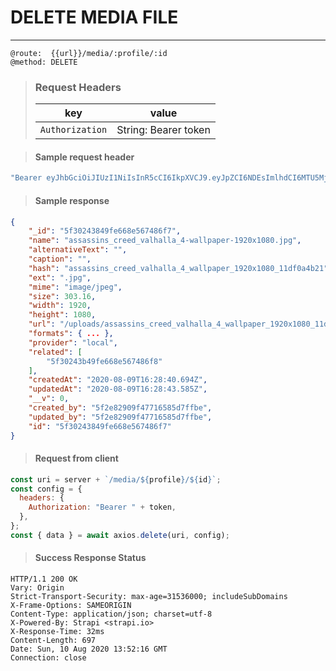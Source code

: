 # DELETE MEDIA FILE

---

```
@route:  {{url}}/media/:profile/:id
@method: DELETE
```

> ### Request Headers
>
> | key             | value                |
> | --------------- | -------------------- |
> | `Authorization` | String: Bearer token |

> #### Sample request header

```js
"Bearer eyJhbGciOiJIUzI1NiIsInR5cCI6IkpXVCJ9.eyJpZCI6NDEsImlhdCI6MTU5MjkwOTczMywiZXhwIjoxNTk1NTAxNzMzfQ.j8A4ATecG00NP2KH9e5Ec-EDdi0bCVTxXUYxwfQityM";
```

> #### Sample response

```json
{
    "_id": "5f30243849fe668e567486f7",
    "name": "assassins_creed_valhalla_4-wallpaper-1920x1080.jpg",
    "alternativeText": "",
    "caption": "",
    "hash": "assassins_creed_valhalla_4_wallpaper_1920x1080_11df0a4b21",
    "ext": ".jpg",
    "mime": "image/jpeg",
    "size": 303.16,
    "width": 1920,
    "height": 1080,
    "url": "/uploads/assassins_creed_valhalla_4_wallpaper_1920x1080_11df0a4b21.jpg",
    "formats": { ... },
    "provider": "local",
    "related": [
        "5f30243b49fe668e567486f8"
    ],
    "createdAt": "2020-08-09T16:28:40.694Z",
    "updatedAt": "2020-08-09T16:28:43.585Z",
    "__v": 0,
    "created_by": "5f2e82909f47716585d7ffbe",
    "updated_by": "5f2e82909f47716585d7ffbe",
    "id": "5f30243849fe668e567486f7"
}
```

> #### Request from client

```js
const uri = server + `/media/${profile}/${id}`;
const config = {
  headers: {
    Authorization: "Bearer " + token,
  },
};
const { data } = await axios.delete(uri, config);
```

> #### Success Response Status

```http
HTTP/1.1 200 OK
Vary: Origin
Strict-Transport-Security: max-age=31536000; includeSubDomains
X-Frame-Options: SAMEORIGIN
Content-Type: application/json; charset=utf-8
X-Powered-By: Strapi <strapi.io>
X-Response-Time: 32ms
Content-Length: 697
Date: Sun, 10 Aug 2020 13:52:16 GMT
Connection: close
```
